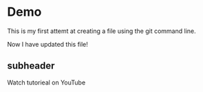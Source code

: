 # Demo 
This is my first attemt at creating a file using the git command line. 

Now I have updated this file!

## subheader

Watch tutorieal on YouTube
